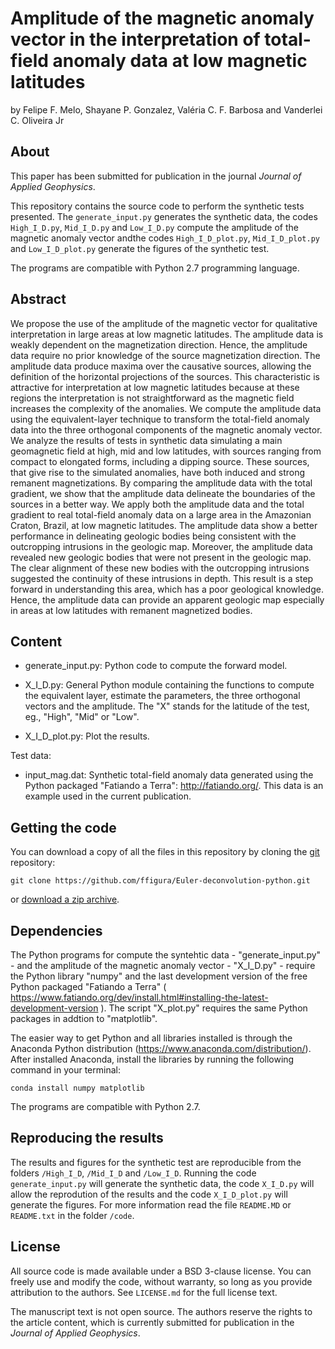 # Amplitude of the magnetic anomaly vector in the interpretation of total-field anomaly data at low magnetic latitudes

by
Felipe F. Melo, Shayane P. Gonzalez, Valéria C. F. Barbosa and Vanderlei C. Oliveira Jr

## About

This paper has been submitted for publication in the journal *Journal of Applied Geophysics*.

This repository contains the source code to perform the synthetic tests presented. The `generate_input.py` generates the synthetic data, the codes `High_I_D.py`, `Mid_I_D.py` and `Low_I_D.py` compute the amplitude of the magnetic anomaly vector andthe codes `High_I_D_plot.py`, `Mid_I_D_plot.py` and `Low_I_D_plot.py` generate the figures of the synthetic test.

The programs are compatible with Python 2.7 programming language.
 
## Abstract

We propose the use of the amplitude of the magnetic vector for qualitative interpretation in large areas at low magnetic latitudes. The amplitude data is weakly dependent on the magnetization direction. Hence, the amplitude data require no prior knowledge of the source magnetization direction. The amplitude data produce maxima over the causative sources, allowing the definition of the horizontal projections of the sources. This characteristic is attractive for interpretation at low magnetic latitudes because at these regions the interpretation is not straightforward as the magnetic field increases the complexity of the anomalies. We compute the amplitude data using the equivalent-layer technique to transform the total-field anomaly data into the three orthogonal components of the magnetic anomaly vector. We analyze the results of tests in synthetic data simulating a main geomagnetic field at high, mid and low latitudes, with sources ranging from compact to elongated forms, including a dipping source. These sources, that give rise to the simulated anomalies, have both induced and strong remanent magnetizations. By comparing the amplitude data with the total gradient, we show that the amplitude data delineate the boundaries of the sources in a better way. We apply both the amplitude data and the total gradient to real total-field anomaly data on a large area in the Amazonian Craton, Brazil, at low magnetic latitudes. The amplitude data show a better performance in delineating geologic bodies being consistent with the outcropping intrusions in the geologic map. Moreover, the amplitude data revealed new geologic bodies that were not present in the geologic map. The clear alignment of these new bodies with the outcropping intrusions suggested the continuity of these intrusions in depth. This result is a step forward in understanding this area, which has a poor geological knowledge. Hence, the amplitude data can provide an apparent geologic map especially in areas at low latitudes with remanent magnetized bodies.  

## Content

- generate_input.py:
	Python code to compute the forward model.

- X_I_D.py:
	General Python module containing the functions to compute the equivalent layer, estimate the parameters, the three orthogonal vectors and the amplitude. The "X" stands for the latitude of the test, eg., "High", "Mid" or "Low".
	
- X_I_D_plot.py:
	Plot the results.
	
Test data:

- input_mag.dat:
	Synthetic total-field anomaly data generated using the Python packaged
	"Fatiando a Terra": http://fatiando.org/. This data is an example used
	in the current publication.

## Getting the code

You can download a copy of all the files in this repository by cloning the
[git](https://git-scm.com/) repository:

    git clone https://github.com/ffigura/Euler-deconvolution-python.git

or [download a zip archive](https://github.com/ffigura/Euler-deconvolution-python/archive/master.zip).


## Dependencies

The Python programs for compute the syntehtic data - "generate_input.py" - and the amplitude of the magnetic anomaly vector - "X_I_D.py" - require the Python library "numpy" and the last development version of the free Python packaged "Fatiando a Terra" ( https://www.fatiando.org/dev/install.html#installing-the-latest-development-version ). The script "X_plot.py" requires the same Python packages in addtion to "matplotlib". 

The easier way to get Python and all libraries installed is through the Anaconda Python 
distribution (https://www.anaconda.com/distribution/). After installed Anaconda, install the libraries 
by running the following command in your terminal:

	conda install numpy matplotlib

The programs are compatible with Python 2.7.

## Reproducing the results

The results and figures for the synthetic test are reproducible from the folders `/High_I_D`, `/Mid_I_D` and `/Low_I_D`.
Running the code `generate_input.py` will generate the synthetic data, the code `X_I_D.py` will allow the reprodution of the results and the code `X_I_D_plot.py` will generate the figures. For more information read the file `README.MD` or `README.txt` in the folder `/code`.

## License

All source code is made available under a BSD 3-clause license. You can freely
use and modify the code, without warranty, so long as you provide attribution
to the authors. See `LICENSE.md` for the full license text.

The manuscript text is not open source. The authors reserve the rights to the
article content, which is currently submitted for publication in the
*Journal of Applied Geophysics*.
